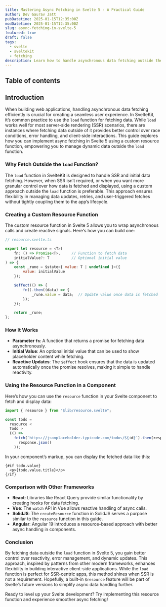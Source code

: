 ```yaml
---
title: Mastering Async Fetching in Svelte 5 - A Practical Guide
author: Dev Gaurav Jatt
pubDatetime: 2025-01-15T12:35:00Z
modDatetime: 2025-01-15T12:35:00Z
slug: async-fetching-in-svelte-5
featured: true
draft: false
tags:
  - svelte
  - sveltekit
  - fetching
description: Learn how to handle asynchronous data fetching outside the load function in Svelte 5 using a custom resource function, with full control over reactivity and error handling.
---
```


## Table of contents

## Introduction

When building web applications, handling asynchronous data fetching efficiently is crucial for creating a seamless user experience. In SvelteKit, it’s common practice to use the `load` function for fetching data. While `load` works well for most server-side rendering (SSR) scenarios, there are instances where fetching data outside of it provides better control over race conditions, error handling, and client-side interactions. This guide explores how you can implement async fetching in Svelte 5 using a custom resource function, empowering you to manage dynamic data outside the `load` function.

### Why Fetch Outside the `load` Function?

The `load` function in SvelteKit is designed to handle SSR and initial data fetching. However, when SSR isn’t required, or when you want more granular control over how data is fetched and displayed, using a custom approach outside the `load` function is preferable. This approach ensures flexibility in managing data updates, retries, and user-triggered fetches without tightly coupling them to the app’s lifecycle.

### Creating a Custom Resource Function

The custom resource function in Svelte 5 allows you to wrap asynchronous calls and create reactive signals. Here's how you can build one:

```javascript
// resource.svelte.ts

export let resource = <T>(
    fn: () => Promise<T>,     // Function to fetch data
    initialValue?: T          // Optional initial value
) => {
    const _rune = $state<{ value: T | undefined }>({
        value: initialValue
    });

    $effect(() => {
        fn().then((data) => {
            _rune.value = data;  // Update value once data is fetched
        });
    });

    return _rune;
};
```

### How It Works

- **Parameter `fn`**: A function that returns a promise for fetching data asynchronously.
- **Initial Value**: An optional initial value that can be used to show placeholder content while fetching.
- **Reactive Updates**: The `$effect` hook ensures that the data is updated automatically once the promise resolves, making it simple to handle reactivity.

### Using the Resource Function in a Component

Here’s how you can use the `resource` function in your Svelte component to fetch and display data:

```javascript
import { resource } from "$lib/resource.svelte";

const todo =
  resource <
  Todo >
  (() =>
    fetch(`https://jsonplaceholder.typicode.com/todos/${id}`).then(response =>
      response.json()
    ));
```

In your component’s markup, you can display the fetched data like this:

```svelte
{#if todo.value}
  <p>{todo.value.title}</p>
{/if}
```

### Comparison with Other Frameworks

- **React**: Libraries like React Query provide similar functionality by creating hooks for data fetching.
- **Vue**: The `watch` API in Vue allows reactive handling of async calls.
- **SolidJS**: The `createResource` function in SolidJS serves a purpose similar to the `resource` function in this guide.
- **Angular**: Angular 19 introduces a resource-based approach with better async handling in components.

### Conclusion

By fetching data outside the `load` function in Svelte 5, you gain better control over reactivity, error management, and dynamic updates. This approach, inspired by patterns from other modern frameworks, enhances flexibility in building interactive client-side applications. While the `load` function is perfect for SSR-centric apps, this method shines when SSR is not a requirement. Hopefully, a built-in `$resource` feature will be part of Svelte’s future versions to simplify async data handling further.

Ready to level up your Svelte development? Try implementing this resource function and experience smoother async fetching!
